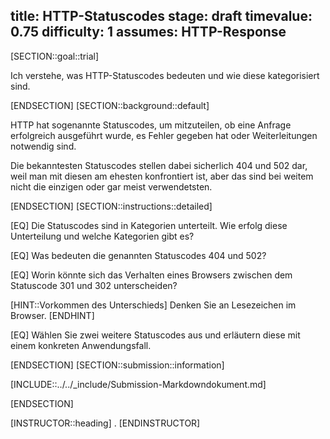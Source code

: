 title: HTTP-Statuscodes
stage: draft
timevalue: 0.75
difficulty: 1
assumes: HTTP-Response
---
[SECTION::goal::trial]

Ich verstehe, was HTTP-Statuscodes bedeuten und wie diese kategorisiert sind.

[ENDSECTION]
[SECTION::background::default]

HTTP hat sogenannte Statuscodes, um mitzuteilen, ob eine Anfrage erfolgreich ausgeführt wurde, es
Fehler gegeben hat oder Weiterleitungen notwendig sind.

Die bekanntesten Statuscodes stellen dabei sicherlich 404 und 502 dar, weil man mit diesen am
ehesten konfrontiert ist, aber das sind bei weitem nicht die einzigen oder gar meist verwendetsten.

[ENDSECTION]
[SECTION::instructions::detailed]

[EQ] Die Statuscodes sind in Kategorien unterteilt. Wie erfolg diese Unterteilung und welche
Kategorien gibt es?

[EQ] Was bedeuten die genannten Statuscodes 404 und 502?

[EQ] Worin könnte sich das Verhalten eines Browsers zwischen dem Statuscode 301 und 302 unterscheiden?

[HINT::Vorkommen des Unterschieds]
Denken Sie an Lesezeichen im Browser.
[ENDHINT]

[EQ] Wählen Sie zwei weitere Statuscodes aus und erläutern diese mit einem konkreten Anwendungsfall.

[ENDSECTION]
[SECTION::submission::information]

[INCLUDE::../../_include/Submission-Markdowndokument.md]

[ENDSECTION]

[INSTRUCTOR::heading]
.
[ENDINSTRUCTOR]
